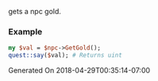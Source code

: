gets a npc gold.
### Example

```perl
my $val = $npc->GetGold();
quest::say($val); # Returns uint
```


Generated On 2018-04-29T00:35:14-07:00